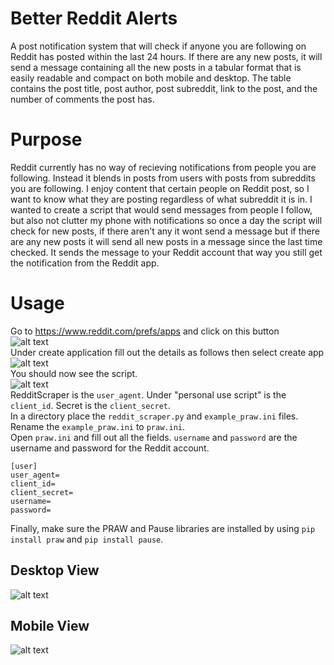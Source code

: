# Better Reddit Alerts
A post notification system that will check if anyone you are following on Reddit has posted within the last 24 hours. If there are any new posts, it will send a message containing all the new posts in a tabular format that is easily readable and compact on both mobile and desktop. The table contains the post title, post author, post subreddit, link to the post, and the number of comments the post has.

# Purpose
Reddit currently has no way of recieving notifications from people you are following. Instead it blends in posts from users with posts from subreddits you are following. I enjoy content that certain people on Reddit post, so I want to know what they are posting regardless of what subreddit it is in. I wanted to create a script that would send messages from people I follow, but also not clutter my phone with notifications so once a day the script will check for new posts, if there aren't any it wont send a message but if there are any new posts it will send all new posts in a message since the last time checked. It sends the message to your Reddit account that way you still get the notification from the Reddit app.

# Usage
Go to https://www.reddit.com/prefs/apps and click on this button<br>![alt text](https://i.imgur.com/C2KpTxC.png "Developer Button")<br>
Under create application fill out the details as follows then select create app<br> ![alt text](https://i.imgur.com/7Nqv4ih.png "Create App")<br>
You should now see the script.<br>
![alt text](https://i.imgur.com/uZQpS5B.png "Script")<br>
RedditScraper is the `user_agent`. Under "personal use script" is the `client_id`. Secret is the `client_secret`.<br>
In a directory place the `reddit_scraper.py` and `example_praw.ini` files. Rename the `example_praw.ini` to `praw.ini`.<br>
Open `praw.ini` and fill out all the fields. `username` and `password` are the username and password for the Reddit account.
```
[user]
user_agent=
client_id=
client_secret=
username=
password=
```
Finally, make sure the PRAW and Pause libraries are installed by using `pip install praw` and `pip install pause`.

## Desktop View
![alt text](https://i.imgur.com/8D4qs5P.png "Desktop View")

## Mobile View
![alt text](https://i.imgur.com/BIWBYbE.png "Mobile View")
